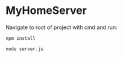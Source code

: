# MyHomeServer

Navigate to root of project with cmd and run:

    npm install 
    
    node server.js
